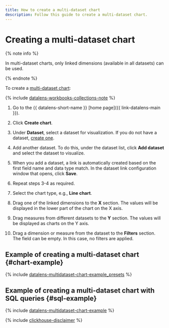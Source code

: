 ```yaml
---
title: How to create a multi-dataset chart
description: Follow this guide to create a multi-dataset chart.
---
```


# Creating a multi-dataset chart

{% note info %}

In multi-dataset charts, only linked dimensions (available in all datasets) can be used.

{% endnote %}

To create a [multi-dataset chart](../../concepts/chart/index.md#multi-dataset-charts):


{% include [datalens-workbooks-collections-note](../../../_includes/datalens/operations/datalens-workbooks-collections-note.md) %}



1. Go to the {{ datalens-short-name }} [home page]({{ link-datalens-main }}).
1. Click **Create chart**.



1. Under **Dataset**, select a dataset for visualization. If you do not have a dataset, [create one](../../dataset/create-dataset.md#create).
1. Add another dataset. To do this, under the dataset list, click **Add dataset** and select the dataset to visualize.
1. When you add a dataset, a link is automatically created based on the first field name and data type match. In the dataset link configuration window that opens, click **Save**.
1. Repeat steps 3-4 as required.
1. Select the chart type, e.g., **Line chart**.
1. Drag one of the linked dimensions to the **X** section. The values will be displayed in the lower part of the chart on the X axis.
1. Drag measures from different datasets to the **Y** section. The values will be displayed as charts on the Y axis.
1. Drag a dimension or measure from the dataset to the **Filters** section. The field can be empty. In this case, no filters are applied.



## Example of creating a multi-dataset chart {#chart-example}

{% include [datalens-multidataset-chart-example_presets](../../../_includes/datalens/datalens-multidataset-chart-example_presets.md) %}


## Example of creating a multi-dataset chart with SQL queries {#sql-example}


{% include [datalens-multidataset-chart-example](../../../_includes/datalens/datalens-multidataset-chart-example.md) %}


{% include [clickhouse-disclaimer](../../../_includes/clickhouse-disclaimer.md) %}
